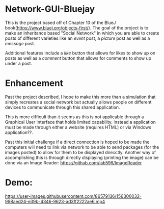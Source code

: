 # Network-GUI-Bluejay
This is the project based off of Chapter 10 of the BlueJ book(https://www.bluej.org/objects-first/). The goal of the project is to make an inheritance based "Social Network" in which you are able to create posts of different varieties like an _event_ post, a _picture_ post as well as a _message_ post. 

Additional features include a _like_ button that allows for likes to show up on posts as well as a _comment_ button that allows for comments to show up under a post.

# Enhancement

Past the project described, I hope to make this more than a simulation that simply recreates a social network but actually allows people on different devices to communicate through this shared application.

This is more difficult than it seems as this is not applicable through a Graphical User Interface that holds limited capability. Instead a application must be made through either a website (requires HTML) or via Windows application??.

Past this initial challenge if a direct connection is hoped to be made the computers will need to link via network to be able to send packages (for the images posted) to allow for them to be displayed direcctly. Another way of accomplishing this is through directly displaying (printing the image) can be done via an Image Reader: https://github.com/lab596/ImageReader

# Demo:

https://user-images.githubusercontent.com/86579136/156300032-998aed24-e39b-4346-9623-ad3ff2222ae6.mp4
